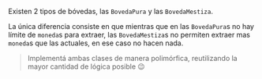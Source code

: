 Existen 2 tipos de bóvedas, las `BovedaPura` y las `BovedaMestiza`.

La única diferencia consiste en que mientras que en las `BovedaPura`s no hay límite de `moneda`s para extraer, las `BovedaMestiza`s no permiten extraer mas `moneda`s que las actuales, en ese caso no hacen nada.

> Implementá ambas clases de manera polimórfica, reutilizando la mayor cantidad de lógica posible  :wink: